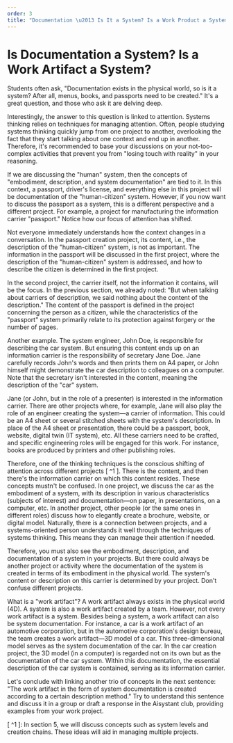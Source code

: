 ```yaml
---
order: 3
title: "Documentation \u2013 Is It a System? Is a Work Product a System?"
---
```


# Is Documentation a System? Is a Work Artifact a System?

Students often ask, "Documentation exists in the physical world, so is it a system? After all, menus, books, and passports need to be created." It's a great question, and those who ask it are delving deep.

Interestingly, the answer to this question is linked to attention. Systems thinking relies on techniques for managing attention. Often, people studying systems thinking quickly jump from one project to another, overlooking the fact that they start talking about one context and end up in another. Therefore, it's recommended to base your discussions on your not-too-complex activities that prevent you from "losing touch with reality" in your reasoning.

If we are discussing the "human" system, then the concepts of "embodiment, description, and system documentation" are tied to it. In this context, a passport, driver's license, and everything else in this project will be documentation of the "human-citizen" system. However, if you now want to discuss the passport as a system, this is a different perspective and a different project. For example, a project for manufacturing the information carrier "passport." Notice how our focus of attention has shifted.

Not everyone immediately understands how the context changes in a conversation. In the passport creation project, its content, i.e., the description of the "human-citizen" system, is not as important. The information in the passport will be discussed in the first project, where the description of the "human-citizen" system is addressed, and how to describe the citizen is determined in the first project.

In the second project, the carrier itself, not the information it contains, will be the focus. In the previous section, we already noted: "But when talking about carriers of description, we said nothing about the content of the description." The content of the passport is defined in the project concerning the person as a citizen, while the characteristics of the "passport" system primarily relate to its protection against forgery or the number of pages.

Another example. The system engineer, John Doe, is responsible for describing the car system. But ensuring this content ends up on an information carrier is the responsibility of secretary Jane Doe. Jane carefully records John's words and then prints them on A4 paper, or John himself might demonstrate the car description to colleagues on a computer. Note that the secretary isn't interested in the content, meaning the description of the "car" system.

Jane (or John, but in the role of a presenter) is interested in the information carrier. There are other projects where, for example, Jane will also play the role of an engineer creating the system—a carrier of information. This could be an A4 sheet or several stitched sheets with the system's description. In place of the A4 sheet or presentation, there could be a passport, book, website, digital twin (IT system), etc. All these carriers need to be crafted, and specific engineering roles will be engaged for this work. For instance, books are produced by printers and other publishing roles.

Therefore, one of the thinking techniques is the conscious shifting of attention across different projects [ ^1 ]. There is the content, and then there's the information carrier on which this content resides. These concepts mustn't be confused. In one project, we discuss the car as the embodiment of a system, with its description in various characteristics (subjects of interest) and documentation—on paper, in presentations, on a computer, etc. In another project, other people (or the same ones in different roles) discuss how to elegantly create a brochure, website, or digital model. Naturally, there is a connection between projects, and a systems-oriented person understands it well through the techniques of systems thinking. This means they can manage their attention if needed.

Therefore, you must also see the embodiment, description, and documentation of a system in your projects. But there could always be another project or activity where the documentation of the system is created in terms of its embodiment in the physical world. The system's content or description on this carrier is determined by your project. Don't confuse different projects.

What is a "work artifact"? A work artifact always exists in the physical world (4D). A system is also a work artifact created by a team. However, not every work artifact is a system. Besides being a system, a work artifact can also be system documentation. For instance, a car is a work artifact of an automotive corporation, but in the automotive corporation's design bureau, the team creates a work artifact—3D model of a car. This three-dimensional model serves as the system documentation of the car. In the car creation project, the 3D model (in a computer) is regarded not on its own but as the documentation of the car system. Within this documentation, the essential description of the car system is contained, serving as its information carrier.

Let's conclude with linking another trio of concepts in the next sentence: "The work artifact in the form of system documentation is created according to a certain description method." Try to understand this sentence and discuss it in a group or draft a response in the Aisystant club, providing examples from your work project.

[ ^1 ]: In section 5, we will discuss concepts such as system levels and creation chains. These ideas will aid in managing multiple projects.